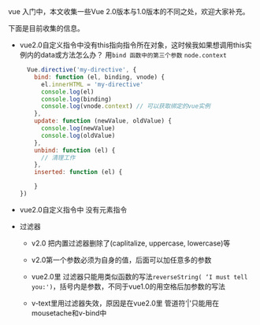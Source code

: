 vue 入门中，本文收集一些Vue 2.0版本与1.0版本的不同之处，欢迎大家补充。

下面是目前收集的信息。

* vue2.0自定义指令中没有this指向指令所在对象，这时候我如果想调用this实例内的data或方法怎么办？
  用`bind 函数中的第三个参数` `node.context`
  ```js
    Vue.directive('my-directive', {
      bind: function (el, binding, vnode) {
        el.innerHTML = 'my-directive'
        console.log(el)
        console.log(binding)
        console.log(vnode.context) // 可以获取绑定的vue实例
      },
      update: function (newValue, oldValue) {
        console.log(newValue)
        console.log(oldValue)
      },
      unbind: function (el) {
        // 清理工作
      },
      inserted: function (el) {

      }
  })
  ```
* vue2.0自定义指令中 没有元素指令

* 过滤器
  *  v2.0 把内置过滤器删除了(caplitalize, uppercase, lowercase)等

  *  v2.0第一个参数必须为自身的值，后面可以加任意多的参数

  * vue2.0里 过滤器只能用类似函数的写法`reverseString( ‘I must tell you:')`，括号内是参数，不同于vue1.0的用空格后加参数的写法

  * v-text里用过滤器失效，原因是在vue2.0里 管道符‘|'只能用在mousetache和v-bind中



